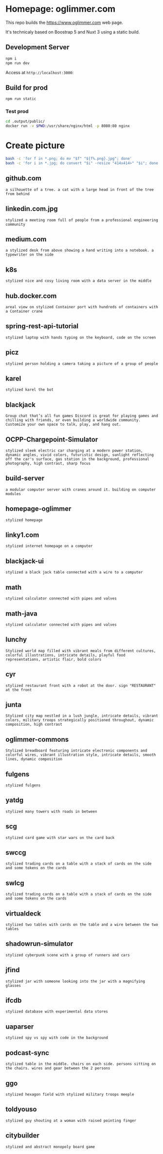 # Homepage: oglimmer.com

This repo builds the https://www.oglimmer.com web page.

It's technicaly based on Boostrap 5 and Nuxt 3 using a static build.

## Development Server

```bash
npm i
npm run dev
```

Access at `http://localhost:3000`:

## Build for prod

```bash
npm run static
```

### Test prod

```bash
cd .output/public/
docker run -v $PWD:/usr/share/nginx/html -p 8080:80 nginx
```

# Create picture

```bash
bash -c 'for f in *.png; do mv "$f" "${f%.png}.jpg"; done'
bash -c 'for i in *.jpg; do convert "$i" -resize "414x414>" "$i"; done'
```

## github.com

```
a silhouette of a tree. a cat with a large head in front of the tree from behind
```

## linkedin.com.jpg

```
stylized a meeting room full of people from a professional engineering community
```

## medium.com

```
a stylized desk from above showing a hand writing into a notebook. a typewriter on the side
```

## k8s

```
stylized nice and cosy living room with a data server in the middle
```

## hub.docker.com

```
areal view on stylized Container port with hundreds of containers with a Container crane
```

## spring-rest-api-tutorial

```
stylized laptop with hands typing on the keyboard, code on the screen
```

## picz

```
stylized person holding a camera taking a picture of a group of people
```

## karel

```
stylized karel the bot
```

## blackjack

```
Group chat that’s all fun games Discord is great for playing games and chilling with friends, or even building a worldwide community. Customize your own space to talk, play, and hang out.
```

## OCPP-Chargepoint-Simulator

```
stylized sleek electric car charging at a modern power station, dynamic angles, vivid colors, futuristic design, sunlight reflecting off the car's surface, gas station in the background, professional photography, high contrast, sharp focus
```

## build-server

```
a modular computer server with cranes around it. building on computer modules
```

## homepage-oglimmer

```
stylized homepage
```

## linky1.com

```
stylized internet homepage on a computer
```

## blackjack-ui

```
stylized a black jack table connected with a wire to a computer
```

## math

```
stylized calculator connected with pipes and valves
```

## math-java

```
stylized calculator connected with pipes and valves
```

## lunchy

```
Stylized world map filled with vibrant meals from different cultures, colorful illustrations, intricate details, playful food representations, artistic flair, bold colors
```

## cyr

```
stylized restaurant front with a robot at the door. sign "RESTAURANT" at the front
```

## junta

```
Stylized city map nestled in a lush jungle, intricate details, vibrant colors, military troops strategically positioned throughout, dynamic composition, high contrast
```

## oglimmer-commons

```
Stylized breadboard featuring intricate electronic components and colorful wires, vibrant illustration style, intricate details, smooth lines, dynamic composition
```

## fulgens

```
stylized fulgens
```

## yatdg

```
stylized many towers with roads in between
```

## scg

```
stylized card game with star wars on the card back
```

## swccg

```
stylized trading cards on a table with a stack of cards on the side and some tokens on the cards
```

## swlcg

```
stylized trading cards on a table with a stack of cards on the side and some tokens on the cards
```

## virtualdeck

```
stylized two tables with cards on the table and a wire between the two tables
```

## shadowrun-simulator

```
stylized cyberpunk scene with a group of runners and cars
```

## jfind

```
stylized jar with someone looking into the jar with a magnifying glasses
```

## ifcdb

```
stylized database with experimental data stores
```

## uaparser

```
stylized spy vs spy with code in the background
```

## podcast-sync

```
stylized table in the middle. chairs on each side. persons sitting on the chairs. wires and gear between the 2 persons
```

## ggo

```
stylized hexagon field with stylized military troops meeple
```

## toldyouso

```
stylized guy shouting at a woman with raised pointing finger
```

## citybuilder

```
stylized and abstract monopoly board game
```

